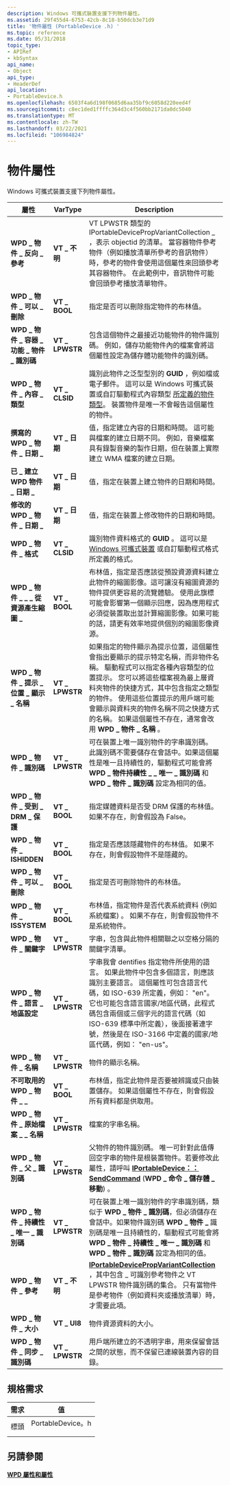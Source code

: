 ```yaml
---
description: Windows 可攜式裝置支援下列物件屬性。
ms.assetid: 29f455d4-6753-42cb-8c18-b50dcb3e71d9
title: '物件屬性 (PortableDevice .h) '
ms.topic: reference
ms.date: 05/31/2018
topic_type:
- APIRef
- kbSyntax
api_name:
- Object
api_type:
- HeaderDef
api_location:
- PortableDevice.h
ms.openlocfilehash: 6503f4a6d198f0685d6aa35bf9c6058d220eed4f
ms.sourcegitcommit: c8ec1ded1ffffc364d3c4f560bb2171da0dc5040
ms.translationtype: MT
ms.contentlocale: zh-TW
ms.lasthandoff: 03/22/2021
ms.locfileid: "106984824"
---
```

# <a name="object-properties"></a>物件屬性

Windows 可攜式裝置支援下列物件屬性。



| 屬性                                                                                                                                    | VarType         | Description                                                                                                                                                                                                                                                                                                                                                                                                                                                                                                                     |
|---------------------------------------------------------------------------------------------------------------------------------------------|-----------------|---------------------------------------------------------------------------------------------------------------------------------------------------------------------------------------------------------------------------------------------------------------------------------------------------------------------------------------------------------------------------------------------------------------------------------------------------------------------------------------------------------------------------------|
| **WPD \_ 物件 \_ 反向 \_ 參考**                                                                                                           | **VT \_ 不明** | VT [](iportabledevicepropvariantcollection.md) LPWSTR 類型的 IPortableDevicePropVariantCollection \_ ，表示 objectid 的清單。 當容器物件參考物件（例如播放清單所參考的音訊物件）時，參考的物件會使用這個屬性來回頭參考其容器物件。 在此範例中，音訊物件可能會回頭參考播放清單物件。                                                                                                                   |
| **WPD \_ 物件 \_ 可以 \_ 刪除**                                                                                                                | **VT \_ BOOL**    | 指定是否可以刪除指定物件的布林值。                                                                                                                                                                                                                                                                                                                                                                                                                                                         |
| **WPD \_ 物件 \_ 容器 \_ 功能 \_ 物件 \_ 識別碼**                                                                                          | **VT \_ LPWSTR**  | 包含這個物件之最接近功能物件的物件識別碼。 例如，儲存功能物件內的檔案會將這個屬性設定為儲存體功能物件的識別碼。                                                                                                                                                                                                                                                                                                                        |
| <span id="wpd_object_content_type"></span><span id="WPD_OBJECT_CONTENT_TYPE"></span>**WPD \_ 物件 \_ 內容 \_ 類型**                          | **VT \_ CLSID**   | 識別此物件之泛型型別的 **GUID** ，例如檔或電子郵件。 這可以是 Windows 可攜式裝置或自訂驅動程式內容類型 [所定義的物件類型](requirements-for-objects.md)。 裝置物件是唯一不會報告這個屬性的物件。                                                                                                                                                                                                                        |
| <span id="wpd_object_date_authored"></span><span id="WPD_OBJECT_DATE_AUTHORED"></span>**撰寫的 WPD \_ 物件 \_ 日期 \_**                       | **VT \_ 日期**    | 值，指定建立內容的日期和時間。 這可能與檔案的建立日期不同。 例如，音樂檔案具有錄製音樂的製作日期，但在裝置上實際建立 WMA 檔案的建立日期。                                                                                                                                                                                                                                |
| <span id="wpd_object_date_created"></span><span id="WPD_OBJECT_DATE_CREATED"></span>**已 \_ 建立 WPD 物件 \_ 日期 \_**                          | **VT \_ 日期**    | 值，指定在裝置上建立物件的日期和時間。                                                                                                                                                                                                                                                                                                                                                                                                                                                  |
| <span id="wpd_object_date_modified"></span><span id="WPD_OBJECT_DATE_MODIFIED"></span>**修改的 WPD \_ 物件 \_ 日期 \_**                       | **VT \_ 日期**    | 值，指定在裝置上修改物件的日期和時間。                                                                                                                                                                                                                                                                                                                                                                                                                                                 |
| <span id="wpd_object_format"></span><span id="WPD_OBJECT_FORMAT"></span>**WPD \_ 物件 \_ 格式**                                             | **VT \_ CLSID**   | 識別物件資料格式的 **GUID** 。 這可以是 [Windows 可攜式裝置](object-format-guids.md) 或自訂驅動程式格式所定義的格式。                                                                                                                                                                                                                                                                                                                                                            |
| **WPD \_ 物件 \_ \_ \_ 從資源產生縮圖 \_**                                                                                        | **VT \_ BOOL**    | 布林值，指定是否應該從預設資源資料建立此物件的縮圖影像。這可讓沒有縮圖資源的物件提供更容易的流覽體驗。 使用此旗標可能會影響第一個顯示回應，因為應用程式必須從裝置取出並計算縮圖影像。如果可能的話，請更有效率地提供個別的縮圖影像資源。<br/>                                                  |
| **WPD \_ 物件 \_ 提示 \_ 位置 \_ 顯示 \_ 名稱**                                                                                              | **VT \_ LPWSTR**  | 如果指定的物件顯示為提示位置，這個屬性會指出要顯示的提示特定名稱，而非物件名稱。 驅動程式可以指定各種內容類型的位置提示。 您可以將這些檔案視為最上層資料夾物件的快捷方式，其中包含指定之類型的物件。 使用這些位置提示的用戶端可能會顯示與資料夾的物件名稱不同之快捷方式的名稱。 如果這個屬性不存在，通常會改用 **WPD \_ 物件 \_ 名稱** 。 |
| <span id="wpd_object_id"></span><span id="WPD_OBJECT_ID"></span>**WPD \_ 物件 \_ 識別碼**                                                         | **VT \_ LPWSTR**  | 可在裝置上唯一識別物件的字串識別碼。 此識別碼不需要儲存在會話中。如果這個屬性是唯一且持續性的，驅動程式可能會將 **WPD \_ 物件持續性 \_ \_ 唯一 \_ 識別碼** 和 **WPD \_ 物件 \_ 識別碼** 設定為相同的值。<br/>                                                                                                                                                                                                                                                 |
| <span id="wpd_object_is_drm_protected"></span><span id="WPD_OBJECT_IS_DRM_PROTECTED"></span>**WPD \_ 物件 \_ 受到 \_ DRM \_ 保護**             | **VT \_ BOOL**    | 指定媒體資料是否受 DRM 保護的布林值。 如果不存在，則會假設為 False。                                                                                                                                                                                                                                                                                                                                                                                                            |
| <span id="wpd_object_ishidden"></span><span id="WPD_OBJECT_ISHIDDEN"></span>**WPD \_ 物件 \_ ISHIDDEN**                                       | **VT \_ BOOL**    | 指定是否應該隱藏物件的布林值。 如果不存在，則會假設物件不是隱藏的。                                                                                                                                                                                                                                                                                                                                                                                                     |
| **WPD \_ 物件 \_ 可以 \_ 刪除**                                                                                                                | **VT \_ BOOL**    | 指定是否可刪除物件的布林值。                                                                                                                                                                                                                                                                                                                                                                                                                                                               |
| <span id="wpd_object_issystem"></span><span id="WPD_OBJECT_ISSYSTEM"></span>**WPD \_ 物件 \_ ISSYSTEM**                                       | **VT \_ BOOL**    | 布林值，指定物件是否代表系統資料 (例如系統檔案) 。 如果不存在，則會假設物件不是系統物件。                                                                                                                                                                                                                                                                                                                                                              |
| <span id="wpd_object_keywords"></span><span id="WPD_OBJECT_KEYWORDS"></span>**WPD \_ 物件 \_ 關鍵字**                                       | **VT \_ LPWSTR**  | 字串，包含與此物件相關聯之以空格分隔的關鍵字清單。                                                                                                                                                                                                                                                                                                                                                                                                                                               |
| **WPD \_ 物件 \_ 語言 \_ 地區設定**                                                                                                           | **VT \_ LPWSTR**  | 字串我會 dentifies 指定物件所使用的語言。 如果此物件中包含多個語言，則應該識別主要語言。 這個屬性可包含語言代碼，如 ISO-639 所定義，例如： "en"。 它也可能包含語言國家/地區代碼，此程式碼包含兩個或三個字元的語言代碼（如 ISO-639 標準中所定義），後面接著連字號，然後是在 ISO-3166 中定義的國家/地區代碼，例如： "en-us"。                                |
| <span id="wpd_object_name"></span><span id="WPD_OBJECT_NAME"></span>**WPD \_ 物件 \_ 名稱**                                                   | **VT \_ LPWSTR**  | 物件的顯示名稱。                                                                                                                                                                                                                                                                                                                                                                                                                                                                                                |
| <span id="wpd_object_non_consumable"></span><span id="WPD_OBJECT_NON_CONSUMABLE"></span>**不可取用的 WPD \_ 物件 \_ \_**                    | **VT \_ BOOL**    | 布林值，指定此物件是否要被辨識或只由裝置儲存。 如果這個屬性不存在，則會假設所有資料都是供取用。                                                                                                                                                                                                                                                                                                                            |
| <span id="wpd_object_original_file_name"></span><span id="WPD_OBJECT_ORIGINAL_FILE_NAME"></span>**WPD \_ 物件 \_ 原始檔案 \_ \_ 名稱**       | **VT \_ LPWSTR**  | 檔案的字串名稱。                                                                                                                                                                                                                                                                                                                                                                                                                                                                                                     |
| <span id="wpd_object_parent_id"></span><span id="WPD_OBJECT_PARENT_ID"></span>**WPD \_ 物件 \_ 父 \_ 識別碼**                                   | **VT \_ LPWSTR**  | 父物件的物件識別碼。 唯一可針對此值傳回空字串的物件是根裝置物件。若要修改此屬性，請呼叫 [**IPortableDevice：： SendCommand**](/windows/desktop/api/PortableDeviceApi/nf-portabledeviceapi-iportabledevice-sendcommand) (**WPD \_ 命令 \_ 儲存體 \_ 移動**) 。<br/>                                                                                                                                                                                                                                                    |
| <span id="wpd_object_persistent_unique_id"></span><span id="WPD_OBJECT_PERSISTENT_UNIQUE_ID"></span>**WPD \_ 物件 \_ 持續性 \_ 唯一 \_ 識別碼** | **VT \_ LPWSTR**  | 可在裝置上唯一識別物件的字串識別碼，類似于 **WPD \_ 物件 \_ 識別碼**，但必須儲存在會話中。如果物件識別碼 **WPD \_ 物件 \_** 識別碼是唯一且持續性的，驅動程式可能會將 **WPD \_ 物件 \_ 持續性 \_ 唯一 \_ 識別碼** 和 **WPD \_ 物件 \_ 識別碼** 設定為相同的值。<br/>                                                                                                                                                                          |
| <span id="wpd_object_references"></span><span id="WPD_OBJECT_REFERENCES"></span>**WPD \_ 物件 \_ 參考**                                 | **VT \_ 不明** | [**IPortableDevicePropVariantCollection**](iportabledevicepropvariantcollection.md) ，其中包含 \_ 可識別參考物件之 VT LPWSTR 物件識別碼的集合。 只有當物件是參考物件（例如資料夾或播放清單）時，才需要此項。                                                                                                                                                                                                                                                            |
| <span id="wpd_object_size"></span><span id="WPD_OBJECT_SIZE"></span>**WPD \_ 物件 \_ 大小**                                                   | **VT \_ UI8**     | 物件資源資料的大小。                                                                                                                                                                                                                                                                                                                                                                                                                                                                                           |
| <span id="wpd_object_sync_id"></span><span id="WPD_OBJECT_SYNC_ID"></span>**WPD \_ 物件 \_ 同步 \_ 識別碼**                                         | **VT \_ LPWSTR**  | 用戶端所建立的不透明字串，用來保留會話之間的狀態，而不保留已連線裝置內容的目錄。                                                                                                                                                                                                                                                                                                                                                                                                |



 

## <a name="requirements"></a>規格需求



| 需求 | 值 |
|-------------------|---------------------------------------------------------------------------------------------|
| 標頭<br/> | <dl> <dt>PortableDevice。h</dt> </dl> |



## <a name="see-also"></a>另請參閱

<dl> <dt>

[**WPD 屬性和屬性**](properties-and-attributes.md)
</dt> </dl>

 

 





